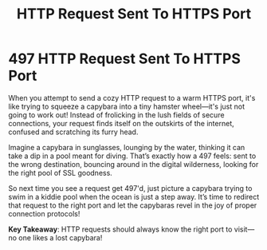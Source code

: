 ﻿---
category: 4xx
code: 497
cover: https://firebasestorage.googleapis.com/v0/b/capy-http.appspot.com/o/Capy-497-750x600.webp?alt=media
thumbnail: https://firebasestorage.googleapis.com/v0/b/capy-http.appspot.com/o/Capy-497-250x200.webp?alt=media
coverAlt: HTTP Request Sent To HTTPS Port
description: HTTP Request Sent To HTTPS Port
pubDate: 2014-06-01
tags:
- 4xx
title: HTTP Request Sent To HTTPS Port
---

# 497 HTTP Request Sent To HTTPS Port

When you attempt to send a cozy HTTP request to a warm HTTPS port, it's like trying to squeeze a capybara into a tiny hamster wheel—it's just not going to work out! Instead of frolicking in the lush fields of secure connections, your request finds itself on the outskirts of the internet, confused and scratching its furry head.

Imagine a capybara in sunglasses, lounging by the water, thinking it can take a dip in a pool meant for diving. That’s exactly how a 497 feels: sent to the wrong destination, bouncing around in the digital wilderness, looking for the right pool of SSL goodness. 

So next time you see a request get 497'd, just picture a capybara trying to swim in a kiddie pool when the ocean is just a step away. It’s time to redirect that request to the right port and let the capybaras revel in the joy of proper connection protocols!

**Key Takeaway**: HTTP requests should always know the right port to visit—no one likes a lost capybara!